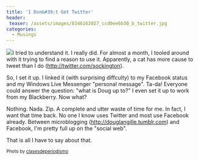 ```yaml
---
title: 'I Don&#39;t Get Twitter'
header:
 teaser: /assets/images/8346162027_ccd0ee6b30_b_twitter.jpg
categories:
  - Musings
---
```

<img src="https://douglangille.github.io/assets/images/8346162027_ccd0ee6b30_b_twitter.jpg">I tried to understand it. I really did. For almost a month, I tooled around with it trying to find a reason to use it. Apparently, a cat has more cause to tweet than I do (<a href="http://twitter.com/sockington">http://twitter.com/sockington</a>).

So, I set it up. I linked it (with surprising diffculty) to my Facebook status and my Windows Live Messenger "personal message". Ta-da! Everyone could answer the question: "what is Doug up to?" I even set it up to work from my Blackberry. Now what?

Nothing. Nada. Zip. A complete and utter waste of time for me. In fact, I want that time back. No one I know uses Twitter and most use Facebook already. Between microblogging (<a href="http://douglangille.tumblr.com/">http://douglangille.tumblr.com</a>) and Facebook, I'm pretty full up on the "social web".

That is all I have to say about that.

<small>Photo by <a href="http://www.flickr.com/photos/24614969@N04/8346162027" target="_blank">clasesdeperiodismo</a> </small>